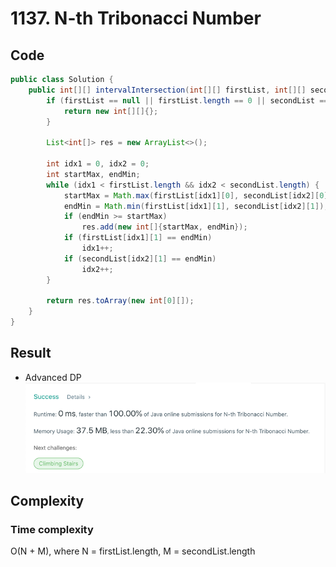 # 1137. N-th Tribonacci Number
## Code
```java
public class Solution {
    public int[][] intervalIntersection(int[][] firstList, int[][] secondList) {
        if (firstList == null || firstList.length == 0 || secondList == null || secondList.length == 0) {
            return new int[][]{};
        }

        List<int[]> res = new ArrayList<>();

        int idx1 = 0, idx2 = 0;
        int startMax, endMin;
        while (idx1 < firstList.length && idx2 < secondList.length) {
            startMax = Math.max(firstList[idx1][0], secondList[idx2][0]);
            endMin = Math.min(firstList[idx1][1], secondList[idx2][1]);
            if (endMin >= startMax)
                res.add(new int[]{startMax, endMin});
            if (firstList[idx1][1] == endMin)
                idx1++;
            if (secondList[idx2][1] == endMin)
                idx2++;
        }

        return res.toArray(new int[0][]);
    }
}
```
## Result
- Advanced DP
![img.png](img.png)
## Complexity
### Time complexity
O(N + M), where N = firstList.length, M = secondList.length